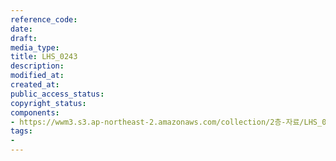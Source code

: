 ```yaml
---
reference_code: 
date: 
draft: 
media_type: 
title: LHS_0243
description: 
modified_at: 
created_at: 
public_access_status: 
copyright_status: 
components:
- https://wwm3.s3.ap-northeast-2.amazonaws.com/collection/2층-자료/LHS_0243.jpg
tags:
- 
---
```

